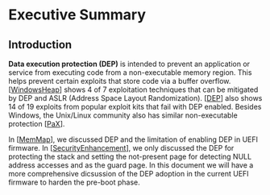 # Executive Summary
## Introduction
**Data execution protection (DEP)** is intended to prevent an application or service from executing code from a non-executable memory region. This helps prevent certain exploits that store code via a buffer overflow. [[WindowsHeap][1]] shows 4 of 7 exploitation techniques that can be mitigated by DEP and ASLR (Address Space Layout Randomization). [[DEP][2]] also shows 14 of 19 exploits from popular exploit kits that fail with DEP enabled. Besides Windows, the Unix/Linux community also has similar non-executable protection [[PaX][3]].

In [[MemMap][4]], we discussed DEP and the limitation of enabling DEP in UEFI firmware. In [[SecurityEnhancement][5]], we only discussed the DEP for protecting the stack and setting the not-present page for detecting NULL address accesses and as the guard page. In this document we will have a more comprehensive dicsussion of the DEP adoption in the current UEFI firmware to harden the pre-boot phase.



[1]: https://blogs.technet.microsoft.com/srd/2009/08/04/preventing-the-exploitation-of-user-mode-heap-corruption-vulnerabilities/ "WindowsHeap"

[2]: http://media.blackhat.com/bh-us-12/Briefings/M_Miller/BH_US_12_Miller_Exploit_Mitigation_Slides.pdf "DEP"

[3]: https://pax.grsecurity.net/ "Pax"

[4]: https://github.com/tianocore-docs/Docs/raw/master/White_Papers/A_Tour_Beyond_BIOS_Memory_Map_And_Practices_in_UEFI_BIOS_V2.pdf "MemMap"

[5]: https://github.com/tianocore-docs/Docs/raw/master/White_Papers/A_Tour_Beyond_BIOS_Securiy_Enhancement_to_Mitigate_Buffer_Overflow_in_UEFI.pdf "SecurityEnhancement"

